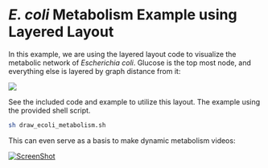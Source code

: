 *E. coli* Metabolism Example using Layered Layout
===============================================

In this example, we are using the layered layout code to visualize the metabolic network of *Escherichia coli*. Glucose is the top most node, and everything else is layered by graph distance from it:

![](http://i.imgur.com/csMl56p.png)

See the included code and example to utilize this layout. The example using the provided shell script.

```bash
sh draw_ecoli_metabolism.sh
```

This can even serve as a basis to make dynamic metabolism videos:

[![ScreenShot](http://i.imgur.com/POJlWOK.png)](https://vimeo.com/144331820)
